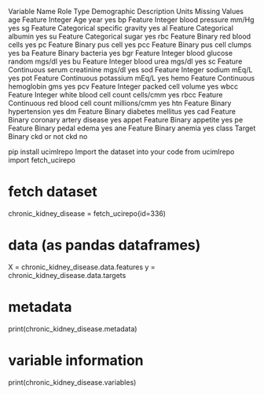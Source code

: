 Variable Name Role Type Demographic Description Units Missing Values
age Feature Integer Age  year yes
bp Feature Integer  blood pressure mm/Hg yes
sg Feature Categorical  specific gravity  yes
al Feature Categorical  albumin  yes
su Feature Categorical  sugar  yes
rbc Feature Binary  red blood cells  yes
pc Feature Binary  pus cell  yes
pcc Feature Binary  pus cell clumps  yes
ba Feature Binary  bacteria  yes
bgr Feature Integer  blood glucose random mgs/dl yes
bu Feature Integer  blood urea mgs/dl yes
sc Feature Continuous  serum creatinine mgs/dl yes
sod Feature Integer  sodium mEq/L yes
pot Feature Continuous  potassium mEq/L yes
hemo Feature Continuous  hemoglobin gms yes
pcv Feature Integer  packed cell volume  yes
wbcc Feature Integer  white blood cell count cells/cmm yes
rbcc Feature Continuous  red blood cell count millions/cmm yes
htn Feature Binary  hypertension  yes
dm Feature Binary  diabetes mellitus  yes
cad Feature Binary  coronary artery disease  yes
appet Feature Binary  appetite  yes
pe Feature Binary  pedal edema  yes
ane Feature Binary  anemia  yes
class Target Binary  ckd or not ckd  no

pip install ucimlrepo
Import the dataset into your code
from ucimlrepo import fetch_ucirepo
  
# fetch dataset

chronic_kidney_disease = fetch_ucirepo(id=336)
  
# data (as pandas dataframes)

X = chronic_kidney_disease.data.features
y = chronic_kidney_disease.data.targets
  
# metadata

print(chronic_kidney_disease.metadata)
  
# variable information

print(chronic_kidney_disease.variables)
